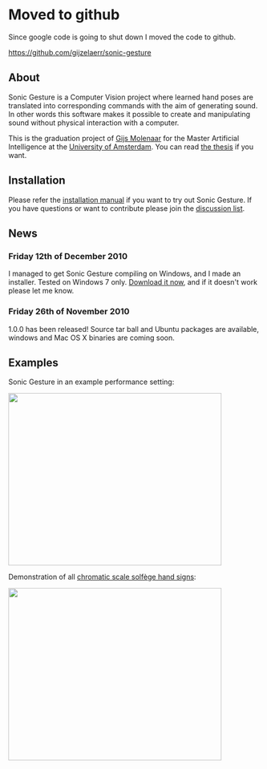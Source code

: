 # Moved to github #

Since google code is going to shut down I moved the code to github.

https://github.com/gijzelaerr/sonic-gesture


## About ##
Sonic Gesture is a Computer Vision project where learned hand poses are translated into corresponding commands with the aim of generating sound. In other words this software makes it possible to create and manipulating sound without physical interaction with a computer.

This is the graduation project of [Gijs Molenaar](http://gijs.pythonic.nl) for the Master Artificial Intelligence at the [University of Amsterdam](http://www.uva.nl). You can read [the thesis](http://sonic-gesture.googlecode.com/svn/trunk/thesis/thesis-small.pdf) if you want.

## Installation ##
Please refer the [installation manual](Installation.md) if you want to try out Sonic Gesture. If you have questions or want to contribute please join the [discussion list](http://groups.google.com/group/sonic-gesture).

## News ##

### Friday 12th of December 2010 ###
I managed to get Sonic Gesture compiling on Windows, and I made an installer. Tested on Windows 7 only. [Download it now](http://code.google.com/p/sonic-gesture/downloads/detail?name=sonicgesture-1.0.0.exe), and if it doesn't work please let me know.

### Friday 26th of November 2010 ###
1.0.0 has been released! Source tar ball and Ubuntu packages are available, windows and Mac OS X binaries are coming soon.


## Examples ##
Sonic Gesture in an example performance setting:

<a href='http://www.youtube.com/watch?feature=player_embedded&v=GbB5jZm3ROw' target='_blank'><img src='http://img.youtube.com/vi/GbB5jZm3ROw/0.jpg' width='425' height=344 /></a>

Demonstration of all [chromatic scale solfège hand signs](http://www.music.vt.edu/musicdictionary/appendix/scales/solmization/syllables.html):

<a href='http://www.youtube.com/watch?feature=player_embedded&v=scUl1haoOfk' target='_blank'><img src='http://img.youtube.com/vi/scUl1haoOfk/0.jpg' width='425' height=344 /></a>
